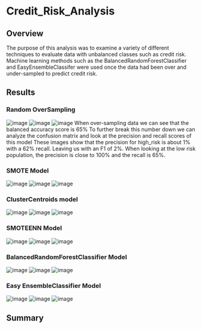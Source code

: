 # Credit_Risk_Analysis
## Overview
The purpose of this analysis was to examine a variety of different techniques to evaluate data with unbalanced classes such as credit risk. Machine learning methods such as the BalancedRandomForestClassifier and EasyEnsembleClassifer were used once the data had been over and under-sampled to predict credit risk.
## Results
### Random OverSampling
![image](https://user-images.githubusercontent.com/102090016/182063812-6d0f9945-88d1-4cf6-9140-f2efb480a0ab.png)
![image](https://user-images.githubusercontent.com/102090016/182064044-5ade56dc-0ef9-4d3e-84f4-80db86fac07e.png)
![image](https://user-images.githubusercontent.com/102090016/182064078-41adebe7-0a75-4357-87cb-81d9e0b80754.png)
When over-sampling data we can see that the balanced accuracy score is 65%
To further break this number down we can analyze the confusion matrix and look at the precision and recall scores of this model 
These images show that the precision for high_risk is about 1% with a 62% recall. Leaving us with an F1 of 2%. When looking at the low risk population, the precision is close to 100% and the recall is 65%.
### SMOTE Model
![image](https://user-images.githubusercontent.com/102090016/182064875-15ecb53f-9f6c-4746-8eb9-ca483dc27a66.png)
![image](https://user-images.githubusercontent.com/102090016/182064926-da154bbf-3daa-4f43-84e9-4d70c73317f1.png)
![image](https://user-images.githubusercontent.com/102090016/182064965-94fb7103-b629-4c22-8344-f2aaff11624b.png)
### ClusterCentroids model
![image](https://user-images.githubusercontent.com/102090016/182065035-9c124d34-3be4-49a0-a9d6-326cb169d66f.png)
![image](https://user-images.githubusercontent.com/102090016/182065083-c144d6cd-1964-4c35-ba95-49a569b9aa86.png)
![image](https://user-images.githubusercontent.com/102090016/182065109-4f2cebdb-424c-4aba-8f1b-a2c3d9e08e56.png)
### SMOTEENN Model
![image](https://user-images.githubusercontent.com/102090016/182065147-e228538d-22ed-4c64-a965-531dce433d71.png)
![image](https://user-images.githubusercontent.com/102090016/182065203-2881c51a-468e-4c28-ac86-7cc11980de8d.png)
![image](https://user-images.githubusercontent.com/102090016/182065259-b2f124cf-9eae-4a87-a08d-db2b4f7b1236.png)
### BalancedRandomForestClassifier Model
![image](https://user-images.githubusercontent.com/102090016/182065305-75c6e004-81b5-4abe-812a-a7bb3957e7ca.png)
![image](https://user-images.githubusercontent.com/102090016/182065340-eaed8b93-b98a-498d-9f6f-401a5e27cdde.png)
![image](https://user-images.githubusercontent.com/102090016/182065394-d72eb9c1-fc9c-4cf2-8bf9-14f5437fa0f2.png)
### Easy EnsembleClassifier Model
![image](https://user-images.githubusercontent.com/102090016/182065486-8faeff9e-2b31-43b9-a8bf-974f6e1b13f3.png)
![image](https://user-images.githubusercontent.com/102090016/182065539-9f70af51-7806-4d83-bb33-60ea638e4114.png)
![image](https://user-images.githubusercontent.com/102090016/182065588-53221e5b-c0cb-4a1f-9318-9bccc864d9d8.png)
## Summary
